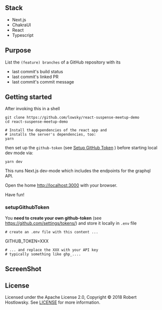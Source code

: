 ## Stack

-   Next.js
-   ChakraUI
-   React
-   Typescript

## Purpose

List the `(feature) branches` of a GitHub repository with its

-   last commit's build status
-   last commit's linked PR
-   last commit's commit message


## Getting started

After invoking this in a shell

    git clone https://github.com/lowsky/react-suspense-meetup-demo
    cd react-suspense-meetup-demo

    # Install the dependencies of the react app and
    # installs the server's dependencies, too:
    yarn

then set up the `github-token` (see [Setup GitHub Token](#setupgithubtoken) ) before starting local dev mode via:

    yarn dev

This runs Next.js dev-mode which includes the endpoints for the graphql API.

Open the home [http://localhost:3000](http://localhost:3000) with your browser.

Have fun!

### setupGithubToken

You **need to create your own github-token** (see https://github.com/settings/tokens/) and
store it locally in `.env` file

    # create an .env file with this content ...

GITHUB_TOKEN=XXX

    # ... and replace the XXX with your API key
    # typically something like ghp_....

## ScreenShot

## License

Licensed under the Apache License 2.0, Copyright ©️ 2018 Robert Hostlowsky. See [LICENSE](LICENSE) for more information.
